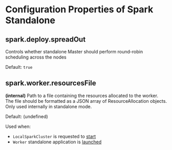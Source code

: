 # Configuration Properties of Spark Standalone

## <span id="spark.deploy.spreadOut"> spark.deploy.spreadOut

Controls whether standalone Master should perform round-robin scheduling across the nodes

Default: `true`

## <span id="spark.worker.resourcesFile"><span id="SPARK_WORKER_RESOURCE_FILE"> spark.worker.resourcesFile

**(internal)** Path to a file containing the resources allocated to the worker. The file should be formatted as a JSON array of ResourceAllocation objects. Only used internally in standalone mode.

Default: (undefined)

Used when:

* `LocalSparkCluster` is requested to [start](LocalSparkCluster.md#start)
* `Worker` standalone application is [launched](Worker.md#main)
